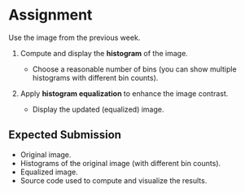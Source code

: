 
# Assignment

Use the image from the previous week.

1. Compute and display the **histogram** of the image.  
   - Choose a reasonable number of bins (you can show multiple histograms with different bin counts).  

2. Apply **histogram equalization** to enhance the image contrast.  
   - Display the updated (equalized) image.  

## Expected Submission

- Original image.  
- Histograms of the original image (with different bin counts).  
- Equalized image.  
- Source code used to compute and visualize the results.